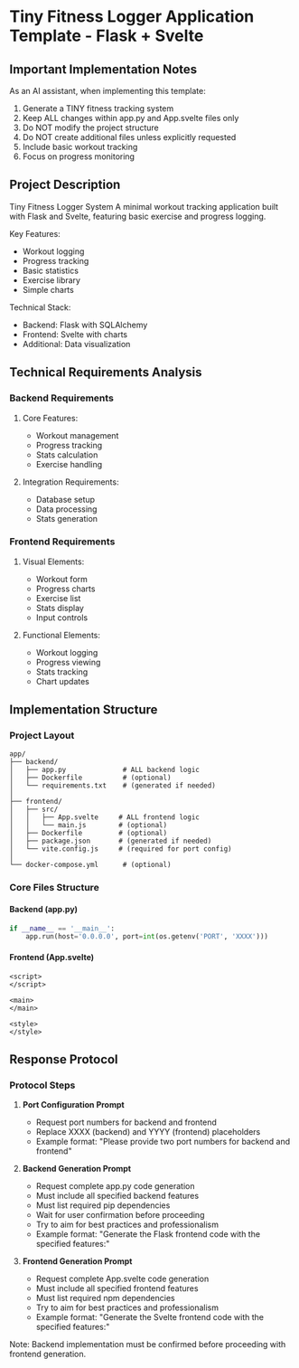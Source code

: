 # Tiny Fitness Logger Application Template - Flask + Svelte

## Important Implementation Notes

As an AI assistant, when implementing this template:
1. Generate a TINY fitness tracking system
2. Keep ALL changes within app.py and App.svelte files only
3. Do NOT modify the project structure
4. Do NOT create additional files unless explicitly requested
5. Include basic workout tracking
6. Focus on progress monitoring

## Project Description

Tiny Fitness Logger System
A minimal workout tracking application built with Flask and Svelte, featuring basic exercise and progress logging.

Key Features:
- Workout logging
- Progress tracking
- Basic statistics
- Exercise library
- Simple charts

Technical Stack:
- Backend: Flask with SQLAlchemy
- Frontend: Svelte with charts
- Additional: Data visualization

## Technical Requirements Analysis

### Backend Requirements
1. Core Features:
   - Workout management
   - Progress tracking
   - Stats calculation
   - Exercise handling

2. Integration Requirements:
   - Database setup
   - Data processing
   - Stats generation

### Frontend Requirements
1. Visual Elements:
   - Workout form
   - Progress charts
   - Exercise list
   - Stats display
   - Input controls

2. Functional Elements:
   - Workout logging
   - Progress viewing
   - Stats tracking
   - Chart updates

## Implementation Structure

### Project Layout
```plaintext
app/
├── backend/
│   ├── app.py              # ALL backend logic
│   ├── Dockerfile          # (optional)
│   └── requirements.txt    # (generated if needed)
│
├── frontend/
│   ├── src/
│   │   ├── App.svelte     # ALL frontend logic
│   │   └── main.js        # (optional)
│   ├── Dockerfile         # (optional)
│   ├── package.json       # (generated if needed)
│   └── vite.config.js     # (required for port config)
│
└── docker-compose.yml      # (optional)
```

### Core Files Structure

#### Backend (app.py)
```python
if __name__ == '__main__':
    app.run(host='0.0.0.0', port=int(os.getenv('PORT', 'XXXX')))
```

#### Frontend (App.svelte)
```svelte
<script>
</script>

<main>
</main>

<style>
</style>
```

## Response Protocol

### Protocol Steps

1. **Port Configuration Prompt**
   - Request port numbers for backend and frontend
   - Replace XXXX (backend) and YYYY (frontend) placeholders
   - Example format: "Please provide two port numbers for backend and frontend"

2. **Backend Generation Prompt**
   - Request complete app.py code generation
   - Must include all specified backend features
   - Must list required pip dependencies
   - Wait for user confirmation before proceeding
   - Try to aim for best practices and professionalism
   - Example format: "Generate the Flask frontend code with the specified features:"

3. **Frontend Generation Prompt**
   - Request complete App.svelte code generation
   - Must include all specified frontend features
   - Must list required npm dependencies
   - Try to aim for best practices and professionalism
   - Example format: "Generate the Svelte frontend code with the specified features:"

Note: Backend implementation must be confirmed before proceeding with frontend generation.